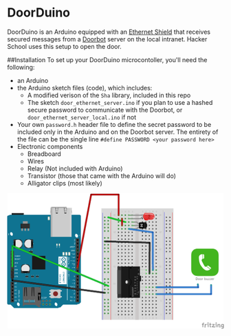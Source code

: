 DoorDuino
===================
DoorDuino is an Arduino equipped with an [Ethernet Shield](http://arduino.cc/en/Main/ArduinoEthernetShield) that receives secured messages from a [Doorbot](https://github.com/lord/doorbot) server on the local intranet.  Hacker School uses this setup to open the door.

##Installation
To set up your DoorDuino microcontoller, you'll need the following:

+ an Arduino
+ the Arduino sketch files (code), which includes:
    * A modified verison of the `Sha` library, included in this repo
    * The sketch `door_ethernet_server.ino` if you plan to use a hashed secure password to communicate with the Doorbot, or `door_ethernet_server_local.ino` if not
+ Your own `password.h` header file to define the secret password to be included only in the Arduino and on the Doorbot server.  The entirety of the file can be the single line `#define PASSWORD <your password here>`
+ Electronic components
    * Breadboard
    * Wires
    * Relay (Not included with Arduino)
    * Transistor (those that came with the Arduino will do)
    * Alligator clips (most likely)

![Diagram](schematic.png)

